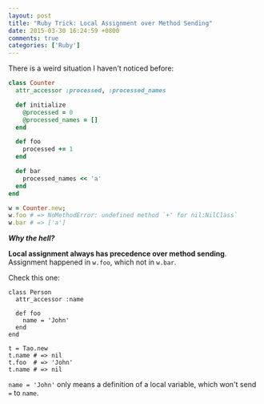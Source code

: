 ```yaml
---
layout: post
title: "Ruby Trick: Local Assignment over Method Sending"
date: 2015-03-30 16:24:59 +0800
comments: true
categories: ['Ruby']
---
```


There is a weird situation I haven't noticed before:

```ruby
class Counter
  attr_accessor :processed, :processed_names

  def initialize
    @processed = 0
    @processed_names = []
  end

  def foo
    processed += 1
  end

  def bar
    processed_names << 'a'
  end
end

w = Counter.new;
w.foo # => NoMethodError: undefined method `+' for nil:NilClass`
w.bar # => ['a']
```

***Why the hell?***

**Local assignment always has precedence over method sending**. Assignment happened in `w.foo`, which not in `w.bar`.

Check this one:

```
class Person
  attr_accessor :name

  def foo
    name = 'John'
  end
end

t = Tao.new
t.name # => nil
t.foo  # => 'John'
t.name # => nil
```

`name = 'John'` only means a definition of a local variable, which won't send `=` to `name`.
